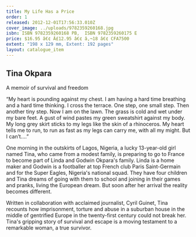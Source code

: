 ```yaml
---
title: My Life Has a Price
order: 1
released: 2012-12-01T17:56:33.010Z
cover_image: ../uploads/9782359260168.jpg
isbn: ISBN 9782359260168 PB,  ISBN 9782359260175 E
price: $16.95 â€¢ Â£12.95 â€¢ â‚¬18 â€¢ CFA7500
extent: "198 x 129 mm, Extent: 192 pages"
layout: catalogue_item
---
```

## Tina Okpara

A memoir of survival and freedom

“My heart is pounding against my chest. I am having a hard time breathing and a hard time thinking. I cross the terrace. One step, one small step. Then another tiny step. Now I am on the lawn. The grass is cold and wet under my bare feet. A gust of wind pastes my green sweatshirt against my body. My long grey skirt sticks to my legs like the skin of a rhinoceros. My heart tells me to run, to run as fast as my legs can carry me, with all my might. But I can’t....”

One morning in the outskirts of Lagos, Nigeria, a lucky 13-year-old girl named Tina, who came from a modest family, is preparing to go to France to become part of Linda and Godwin Okpara's family. Linda is a home maker and Godwin is a footballer at top French club Paris Saint-Germain and for the Super Eagles, Nigeria's national squad. They have four children and Tina dreams of going with them to school and joining in their games and pranks, living the European dream. But soon after her arrival the reality becomes different.

Written in collaboration with acclaimed journalist, Cyril Guinet, Tina recounts how imprisonment, torture and abuse in a suburban house in the middle of gentrified Europe in the twenty-first century could not break her. Tina's gripping story of survival and escape is a moving testament to a remarkable woman, a true survivor.